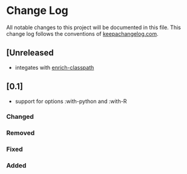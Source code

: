 # Change Log
All notable changes to this project will be documented in this file. This change log follows the conventions of [keepachangelog.com](http://keepachangelog.com/).

## [Unreleased

- integates with [enrich-classpath](https://github.com/clojure-emacs/enrich-classpath)

## [0.1]
- support for options :with-python and :with-R
 
### Changed

### Removed

### Fixed

### Added

[Unreleased]: https://github.com/behrica/polyglot-app/compare/0.1.1...HEAD
[0.1.1]: https://github.com/behrica/polyglot-app/compare/0.1.0...0.1.1
